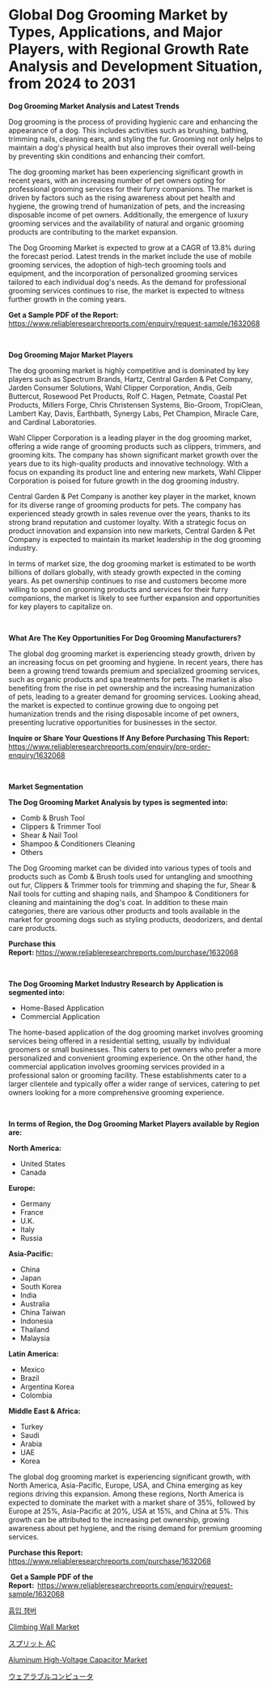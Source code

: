 <p><h1>Global Dog Grooming Market by Types, Applications, and Major Players, with Regional Growth Rate Analysis and Development Situation, from 2024 to 2031</h1></p><p><strong>Dog Grooming Market Analysis and Latest Trends</strong></p>
<p><p>Dog grooming is the process of providing hygienic care and enhancing the appearance of a dog. This includes activities such as brushing, bathing, trimming nails, cleaning ears, and styling the fur. Grooming not only helps to maintain a dog's physical health but also improves their overall well-being by preventing skin conditions and enhancing their comfort.</p><p>The dog grooming market has been experiencing significant growth in recent years, with an increasing number of pet owners opting for professional grooming services for their furry companions. The market is driven by factors such as the rising awareness about pet health and hygiene, the growing trend of humanization of pets, and the increasing disposable income of pet owners. Additionally, the emergence of luxury grooming services and the availability of natural and organic grooming products are contributing to the market expansion.</p><p>The Dog Grooming Market is expected to grow at a CAGR of 13.8% during the forecast period. Latest trends in the market include the use of mobile grooming services, the adoption of high-tech grooming tools and equipment, and the incorporation of personalized grooming services tailored to each individual dog's needs. As the demand for professional grooming services continues to rise, the market is expected to witness further growth in the coming years.</p></p>
<p><strong>Get a Sample PDF of the Report:&nbsp;</strong> <a href="https://www.reliableresearchreports.com/enquiry/request-sample/1632068">https://www.reliableresearchreports.com/enquiry/request-sample/1632068</a></p>
<p>&nbsp;</p>
<p><strong>Dog Grooming Major Market Players</strong></p>
<p><p>The dog grooming market is highly competitive and is dominated by key players such as Spectrum Brands, Hartz, Central Garden & Pet Company, Jarden Consumer Solutions, Wahl Clipper Corporation, Andis, Geib Buttercut, Rosewood Pet Products, Rolf C. Hagen, Petmate, Coastal Pet Products, Millers Forge, Chris Christensen Systems, Bio-Groom, TropiClean, Lambert Kay, Davis, Earthbath, Synergy Labs, Pet Champion, Miracle Care, and Cardinal Laboratories.</p><p>Wahl Clipper Corporation is a leading player in the dog grooming market, offering a wide range of grooming products such as clippers, trimmers, and grooming kits. The company has shown significant market growth over the years due to its high-quality products and innovative technology. With a focus on expanding its product line and entering new markets, Wahl Clipper Corporation is poised for future growth in the dog grooming industry.</p><p>Central Garden & Pet Company is another key player in the market, known for its diverse range of grooming products for pets. The company has experienced steady growth in sales revenue over the years, thanks to its strong brand reputation and customer loyalty. With a strategic focus on product innovation and expansion into new markets, Central Garden & Pet Company is expected to maintain its market leadership in the dog grooming industry.</p><p>In terms of market size, the dog grooming market is estimated to be worth billions of dollars globally, with steady growth expected in the coming years. As pet ownership continues to rise and customers become more willing to spend on grooming products and services for their furry companions, the market is likely to see further expansion and opportunities for key players to capitalize on.</p></p>
<p>&nbsp;</p>
<p><strong>What Are The Key Opportunities For Dog Grooming Manufacturers?</strong></p>
<p><p>The global dog grooming market is experiencing steady growth, driven by an increasing focus on pet grooming and hygiene. In recent years, there has been a growing trend towards premium and specialized grooming services, such as organic products and spa treatments for pets. The market is also benefiting from the rise in pet ownership and the increasing humanization of pets, leading to a greater demand for grooming services. Looking ahead, the market is expected to continue growing due to ongoing pet humanization trends and the rising disposable income of pet owners, presenting lucrative opportunities for businesses in the sector.</p></p>
<p><strong>Inquire or Share Your Questions If Any Before Purchasing This Report:</strong> <a href="https://www.reliableresearchreports.com/enquiry/pre-order-enquiry/1632068">https://www.reliableresearchreports.com/enquiry/pre-order-enquiry/1632068</a></p>
<p>&nbsp;</p>
<p><strong>Market Segmentation</strong></p>
<p><strong>The Dog Grooming Market Analysis by types is segmented into:</strong></p>
<p><ul><li>Comb & Brush Tool</li><li>Clippers & Trimmer Tool</li><li>Shear & Nail Tool</li><li>Shampoo & Conditioners Cleaning</li><li>Others</li></ul></p>
<p><p>The Dog Grooming market can be divided into various types of tools and products such as Comb & Brush tools used for untangling and smoothing out fur, Clippers & Trimmer tools for trimming and shaping the fur, Shear & Nail tools for cutting and shaping nails, and Shampoo & Conditioners for cleaning and maintaining the dog's coat. In addition to these main categories, there are various other products and tools available in the market for grooming dogs such as styling products, deodorizers, and dental care products.</p></p>
<p><strong>Purchase this Report:&nbsp;</strong><a href="https://www.reliableresearchreports.com/purchase/1632068">https://www.reliableresearchreports.com/purchase/1632068</a></p>
<p>&nbsp;</p>
<p><strong>The Dog Grooming Market Industry Research by Application is segmented into:</strong></p>
<p><ul><li>Home-Based Application</li><li>Commercial Application</li></ul></p>
<p><p>The home-based application of the dog grooming market involves grooming services being offered in a residential setting, usually by individual groomers or small businesses. This caters to pet owners who prefer a more personalized and convenient grooming experience. On the other hand, the commercial application involves grooming services provided in a professional salon or grooming facility. These establishments cater to a larger clientele and typically offer a wider range of services, catering to pet owners looking for a more comprehensive grooming experience.</p></p>
<p>&nbsp;</p>
<p><strong>In terms of Region, the Dog Grooming Market Players available by Region are:</strong></p>
<p>
    <p> <strong> North America: </strong>
        <ul>
            <li>United States</li>
            <li>Canada</li>
        </ul>
        </p> 
    <p> <strong> Europe: </strong>
        <ul>
            <li>Germany</li>
            <li>France</li>
            <li>U.K.</li>
            <li>Italy</li>
            <li>Russia</li>
        </ul>
        </p> 
    <p> <strong> Asia-Pacific: </strong>
        <ul>
            <li>China</li>
            <li>Japan</li>
            <li>South Korea</li>
            <li>India</li>
            <li>Australia</li>
            <li>China Taiwan</li>
            <li>Indonesia</li>
            <li>Thailand</li>
            <li>Malaysia</li>
        </ul>
        </p> 
    <p> <strong> Latin America: </strong>
        <ul>
            <li>Mexico</li>
            <li>Brazil</li>
            <li>Argentina Korea</li>
            <li>Colombia</li>
        </ul>
        </p> 
    <p> <strong> Middle East & Africa: </strong>
        <ul>
            <li>Turkey</li>
            <li>Saudi</li>
            <li>Arabia</li>
            <li>UAE</li>
            <li>Korea</li>
        </ul>
    </p>
    </p>
<p><p>The global dog grooming market is experiencing significant growth, with North America, Asia-Pacific, Europe, USA, and China emerging as key regions driving this expansion. Among these regions, North America is expected to dominate the market with a market share of 35%, followed by Europe at 25%, Asia-Pacific at 20%, USA at 15%, and China at 5%. This growth can be attributed to the increasing pet ownership, growing awareness about pet hygiene, and the rising demand for premium grooming services.</p></p>
<p><strong>Purchase this Report: </strong><a href="https://www.reliableresearchreports.com/purchase/1632068">https://www.reliableresearchreports.com/purchase/1632068</a></p>
<p>&nbsp;<strong>Get a Sample PDF of the Report:&nbsp;&nbsp;</strong><a href="https://www.reliableresearchreports.com/enquiry/request-sample/1632068">https://www.reliableresearchreports.com/enquiry/request-sample/1632068</a></p>
<p><strong></strong></p>
<p><p><a href="https://github.com/vsn7qpua81q/Market-Research-Report-List-1/blob/main/13894214776.md">흡입 챔버</a></p><p><a href="https://github.com/Whitneyboyettebo9kiw7yr13/Market-Research-Report-List-1/blob/main/climbing-wall-market.md">Climbing Wall Market</a></p><p><a href="https://github.com/xnljig2898992/Market-Research-Report-List-1/blob/main/82633465202.md">スプリット AC</a></p><p><a href="https://issuu.com/reportprime-2/docs/aluminum-high-voltage-capacitor-market-size-2030.p">Aluminum High-Voltage Capacitor Market</a></p><p><a href="https://github.com/adcxff01450218/Market-Research-Report-List-1/blob/main/76812125203.md">ウェアラブルコンピュータ</a></p></p>